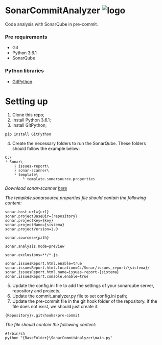 # SonarCommitAnalyzer ![logo](https://s3-ap-northeast-1.amazonaws.com/qiita-tag-image/acaa785eea912847ad246c30f4673f58f8748882/medium.jpg?1468193129)
Code analysis with SonarQube in pre-commit.

### Pre requirements
- Git
- Python 3.6.1
- SonarQube

### Python libraries
- [GitPython](https://gitpython.readthedocs.io/en/stable/index.html)

# Setting up
1. Clone this repo;
2. Install Python 3.6.1;
3. Install GitPython;
```
pip install GitPython
```
4. Create the necessary folders to run the SonarQube. These folders should follow the example below:
```
C:\
└ Sonar\
    ├ issues-report\
    ├ sonar-scanner\
    └ template\
        └ template.sonarsource.properties
```
_Download sonar-scanner [here](https://docs.sonarqube.org/display/SCAN/Analyzing+with+SonarQube+Scanner)_

_The template.sonarsource.properties file should contain the following content:_
```
sonar.host.url={url}
sonar.projectBaseDir={repository}
sonar.projectKey={key}
sonar.projectName={sistema}
sonar.projectVersion=1.0

sonar.sources={path}

sonar.analysis.mode=preview

sonar.exclusions=**/*.js

sonar.issuesReport.html.enable=true
sonar.issuesReport.html.location=C:/Sonar/issues_report/{sistema}/
sonar.issuesReport.html.name=issues-report-{sistema}
sonar.issuesReport.console.enable=true
```

5. Update the config.ini file to add the settings of your sonarqube server, repository and projects;
6. Update the commit_analyzer.py file to set config.ini path;
7. Update the pre-commit file in the git hook folder of the repository. If the file does not exist, we should just create it.
```
{Repository}\.git\hooks\pre-commit
```

_The file should contain the following content:_
```
#!/bin/sh
python "{BaseFolder}\SonarCommitAnalyzer\main.py"
```
